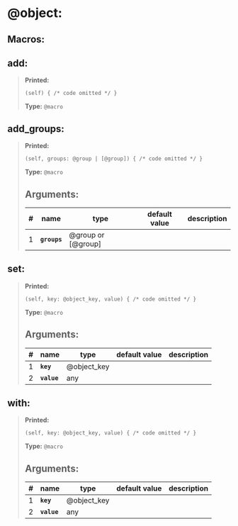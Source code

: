   
# **@object**: 
 
## Macros:

## **add**:

> **Printed:** 
>```spwn
>(self) { /* code omitted */ }
>``` 
>**Type:** `@macro` 
>

## **add\_groups**:

> **Printed:** 
>```spwn
>(self, groups: @group | [@group]) { /* code omitted */ }
>``` 
>**Type:** `@macro` 
>## Arguments:
>
>| # | name | type | default value | description |
>| - | ---- | ---- | ------------- | ----------- |
>| 1 | **`groups`** | @group or [@group] | | |
>

## **set**:

> **Printed:** 
>```spwn
>(self, key: @object_key, value) { /* code omitted */ }
>``` 
>**Type:** `@macro` 
>## Arguments:
>
>| # | name | type | default value | description |
>| - | ---- | ---- | ------------- | ----------- |
>| 1 | **`key`** | @object_key | | |
>| 2 | **`value`** |any | | |
>

## **with**:

> **Printed:** 
>```spwn
>(self, key: @object_key, value) { /* code omitted */ }
>``` 
>**Type:** `@macro` 
>## Arguments:
>
>| # | name | type | default value | description |
>| - | ---- | ---- | ------------- | ----------- |
>| 1 | **`key`** | @object_key | | |
>| 2 | **`value`** |any | | |
>
